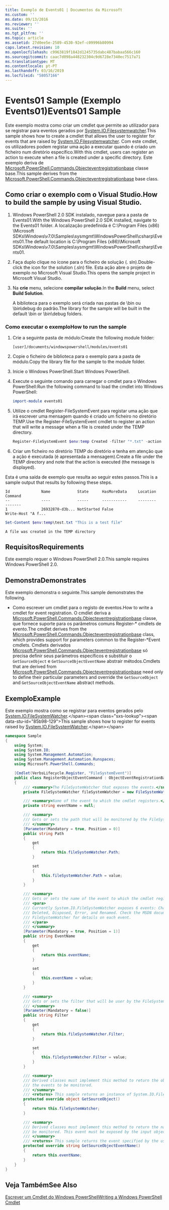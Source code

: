 ```yaml
---
title: Exemplo de Events01 | Documentos da Microsoft
ms.custom: ''
ms.date: 09/13/2016
ms.reviewer: ''
ms.suite: ''
ms.tgt_pltfrm: ''
ms.topic: article
ms.assetid: 27d0ee5e-2589-4530-92ef-c09996b80994
caps.latest.revision: 10
ms.openlocfilehash: c9963819f1842d1245735dabc487babaa566c160
ms.sourcegitcommit: caac7d098a448232304c9d6728e7340ec7517a71
ms.translationtype: MT
ms.contentlocale: pt-PT
ms.lasthandoff: 03/16/2019
ms.locfileid: "58057166"
---
```

# <a name="events01-sample"></a><span data-ttu-id="85b98-102">Events01 Sample (Exemplo Events01)</span><span class="sxs-lookup"><span data-stu-id="85b98-102">Events01 Sample</span></span>

<span data-ttu-id="85b98-103">Este exemplo mostra como criar um cmdlet que permite ao utilizador para se registrar para eventos gerados por [System.IO.Filesystemwatcher](/dotnet/api/System.IO.FileSystemWatcher).</span><span class="sxs-lookup"><span data-stu-id="85b98-103">This sample shows how to create a cmdlet that allows the user to register for events that are raised by [System.IO.Filesystemwatcher](/dotnet/api/System.IO.FileSystemWatcher).</span></span> <span data-ttu-id="85b98-104">Com este cmdlet, os utilizadores podem registar uma ação a executar quando é criado um ficheiro num diretório específico.</span><span class="sxs-lookup"><span data-stu-id="85b98-104">With this cmdlet, users can register an action to execute when a file is created under a specific directory.</span></span> <span data-ttu-id="85b98-105">Este exemplo deriva de [Microsoft.PowerShell.Commands.Objecteventregistrationbase](/dotnet/api/Microsoft.PowerShell.Commands.ObjectEventRegistrationBase) classe base.</span><span class="sxs-lookup"><span data-stu-id="85b98-105">This sample derives from the [Microsoft.PowerShell.Commands.Objecteventregistrationbase](/dotnet/api/Microsoft.PowerShell.Commands.ObjectEventRegistrationBase) base class.</span></span>

## <a name="how-to-build-the-sample-by-using-visual-studio"></a><span data-ttu-id="85b98-106">Como criar o exemplo com o Visual Studio.</span><span class="sxs-lookup"><span data-stu-id="85b98-106">How to build the sample by using Visual Studio.</span></span>

1. <span data-ttu-id="85b98-107">Windows PowerShell 2.0 SDK instalado, navegue para a pasta de Events01.</span><span class="sxs-lookup"><span data-stu-id="85b98-107">With the Windows PowerShell 2.0 SDK installed, navigate to the Events01 folder.</span></span> <span data-ttu-id="85b98-108">A localização predefinida é C:\Program Files (x86) \Microsoft SDKs\Windows\v7.0\Samples\sysmgmt\WindowsPowerShell\csharp\Events01.</span><span class="sxs-lookup"><span data-stu-id="85b98-108">The default location is C:\Program Files (x86)\Microsoft SDKs\Windows\v7.0\Samples\sysmgmt\WindowsPowerShell\csharp\Events01.</span></span>

2. <span data-ttu-id="85b98-109">Faça duplo clique no ícone para o ficheiro de solução (. sln).</span><span class="sxs-lookup"><span data-stu-id="85b98-109">Double-click the icon for the solution (.sln) file.</span></span> <span data-ttu-id="85b98-110">Esta ação abre o projeto de exemplo no Microsoft Visual Studio.</span><span class="sxs-lookup"><span data-stu-id="85b98-110">This opens the sample project in Microsoft Visual Studio.</span></span>

3. <span data-ttu-id="85b98-111">Na **crie** menu, selecione **compilar solução**.</span><span class="sxs-lookup"><span data-stu-id="85b98-111">In the **Build** menu, select **Build Solution**.</span></span>

    <span data-ttu-id="85b98-112">A biblioteca para o exemplo será criada nas pastas de \bin ou \bin\debug do padrão.</span><span class="sxs-lookup"><span data-stu-id="85b98-112">The library for the sample will be built in the default \bin or \bin\debug folders.</span></span>

### <a name="how-to-run-the-sample"></a><span data-ttu-id="85b98-113">Como executar o exemplo</span><span class="sxs-lookup"><span data-stu-id="85b98-113">How to run the sample</span></span>

1. <span data-ttu-id="85b98-114">Crie a seguinte pasta de módulo:</span><span class="sxs-lookup"><span data-stu-id="85b98-114">Create the following module folder:</span></span>

    `[user]/documents/windowspowershell/modules/events01`

2. <span data-ttu-id="85b98-115">Copie o ficheiro de biblioteca para o exemplo para a pasta de módulo.</span><span class="sxs-lookup"><span data-stu-id="85b98-115">Copy the library file for the sample to the module folder.</span></span>

3. <span data-ttu-id="85b98-116">Inicie o Windows PowerShell.</span><span class="sxs-lookup"><span data-stu-id="85b98-116">Start Windows PowerShell.</span></span>

4. <span data-ttu-id="85b98-117">Execute o seguinte comando para carregar o cmdlet para o Windows PowerShell:</span><span class="sxs-lookup"><span data-stu-id="85b98-117">Run the following command to load the cmdlet into Windows PowerShell:</span></span>

    ```powershell
    import-module events01
    ```

5. <span data-ttu-id="85b98-118">Utilize o cmdlet Register-FileSystemEvent para registar uma ação que irá escrever uma mensagem quando é criado um ficheiro no diretório TEMP.</span><span class="sxs-lookup"><span data-stu-id="85b98-118">Use the Register-FileSystemEvent cmdlet to register an action that will write a message when a file is created under the TEMP directory.</span></span>

    ```powershell
    Register-FileSystemEvent $env:temp Created -filter "*.txt" -action { Write-Host "A file was created in the TEMP directory" }
    ```

6. <span data-ttu-id="85b98-119">Criar um ficheiro no diretório TEMP do diretório e tenha em atenção que a ação é executada (é apresentada a mensagem).</span><span class="sxs-lookup"><span data-stu-id="85b98-119">Create a file under the TEMP directory and note that the action is executed (the message is displayed).</span></span>

<span data-ttu-id="85b98-120">Esta é uma saída de exemplo que resulta ao seguir estes passos.</span><span class="sxs-lookup"><span data-stu-id="85b98-120">This is a sample output that results by following these steps.</span></span>

```output
Id              Name            State      HasMoreData     Location             Command
--              ----            -----      -----------     --------             -------
1               26932870-d3b... NotStarted False                                 Write-Host "A f...

```

```powershell
Set-Content $env:temp\test.txt "This is a test file"
```

```output
A file was created in the TEMP directory
```

## <a name="requirements"></a><span data-ttu-id="85b98-121">Requisitos</span><span class="sxs-lookup"><span data-stu-id="85b98-121">Requirements</span></span>

<span data-ttu-id="85b98-122">Este exemplo requer o Windows PowerShell 2.0.</span><span class="sxs-lookup"><span data-stu-id="85b98-122">This sample requires Windows PowerShell 2.0.</span></span>

## <a name="demonstrates"></a><span data-ttu-id="85b98-123">Demonstra</span><span class="sxs-lookup"><span data-stu-id="85b98-123">Demonstrates</span></span>

<span data-ttu-id="85b98-124">Este exemplo demonstra o seguinte.</span><span class="sxs-lookup"><span data-stu-id="85b98-124">This sample demonstrates the following.</span></span>

- <span data-ttu-id="85b98-125">Como escrever um cmdlet para o registo de eventos.</span><span class="sxs-lookup"><span data-stu-id="85b98-125">How to write a cmdlet for event registration.</span></span> <span data-ttu-id="85b98-126">O cmdlet deriva a [Microsoft.PowerShell.Commands.Objecteventregistrationbase](/dotnet/api/Microsoft.PowerShell.Commands.ObjectEventRegistrationBase) classe, que fornece suporte para os parâmetros comuns Register-\* cmdlets de evento.</span><span class="sxs-lookup"><span data-stu-id="85b98-126">The cmdlet derives from the [Microsoft.PowerShell.Commands.Objecteventregistrationbase](/dotnet/api/Microsoft.PowerShell.Commands.ObjectEventRegistrationBase) class, which provides support for parameters common to the Register-\*Event cmdlets.</span></span> <span data-ttu-id="85b98-127">Cmdlets derivados [Microsoft.PowerShell.Commands.Objecteventregistrationbase](/dotnet/api/Microsoft.PowerShell.Commands.ObjectEventRegistrationBase) só precisa definir seus parâmetros específicos e substituir o `GetSourceObject` e `GetSourceObjectEventName` abstrair métodos.</span><span class="sxs-lookup"><span data-stu-id="85b98-127">Cmdlets that are derived from [Microsoft.PowerShell.Commands.Objecteventregistrationbase](/dotnet/api/Microsoft.PowerShell.Commands.ObjectEventRegistrationBase) need only to define their particular parameters and override the `GetSourceObject` and `GetSourceObjectEventName` abstract methods.</span></span>

## <a name="example"></a><span data-ttu-id="85b98-128">Exemplo</span><span class="sxs-lookup"><span data-stu-id="85b98-128">Example</span></span>

<span data-ttu-id="85b98-129">Este exemplo mostra como se registrar para eventos gerados pelo [System.IO.FileSystemWatcher](https://msdn.microsoft.com/en-us/library/system.io.filesystemwatcher\(v=vs.110\).aspx).</span><span class="sxs-lookup"><span data-stu-id="85b98-129">This sample shows how to register for events raised by [System.IO.FileSystemWatcher](https://msdn.microsoft.com/en-us/library/system.io.filesystemwatcher\(v=vs.110\).aspx).</span></span>

```csharp
namespace Sample
{
    using System;
    using System.IO;
    using System.Management.Automation;
    using System.Management.Automation.Runspaces;
    using Microsoft.PowerShell.Commands;

    [Cmdlet(VerbsLifecycle.Register, "FileSystemEvent")]
    public class RegisterObjectEventCommand : ObjectEventRegistrationBase
    {
        /// <summary>The FileSystemWatcher that exposes the events.</summary>
        private FileSystemWatcher fileSystemWatcher = new FileSystemWatcher();

        /// <summary>Name of the event to which the cmdlet registers.</summary>
        private string eventName = null;

        /// <summary>
        /// Gets or sets the path that will be monitored by the FileSystemWatcher.
        /// </summary>
        [Parameter(Mandatory = true, Position = 0)]
        public string Path
        {
            get
            {
                return this.fileSystemWatcher.Path;
            }

            set
            {
                this.fileSystemWatcher.Path = value;
            }
        }

        /// <summary>
        /// Gets or sets the name of the event to which the cmdlet registers.
        /// <para>
        /// Currently System.IO.FileSystemWatcher exposes 6 events: Changed, Created,
        /// Deleted, Disposed, Error, and Renamed. Check the MSDN documentation of
        /// FileSystemWatcher for details on each event.
        /// </para>
        /// </summary>
        [Parameter(Mandatory = true, Position = 1)]
        public string EventName
        {
            get
            {
                return this.eventName;
            }

            set
            {
                this.eventName = value;
            }
        }

        /// <summary>
        /// Gets or sets the filter that will be user by the FileSystemWatcher.
        /// </summary>
        [Parameter(Mandatory = false)]
        public string Filter
        {
            get
            {
                return this.fileSystemWatcher.Filter;
            }

            set
            {
                this.fileSystemWatcher.Filter = value;
            }
        }

        /// <summary>
        /// Derived classes must implement this method to return the object that generates
        /// the events to be monitored.
        /// </summary>
        /// <returns> This sample returns an instance of System.IO.FileSystemWatcher</returns>
        protected override object GetSourceObject()
        {
            return this.fileSystemWatcher;
        }

        /// <summary>
        /// Derived classes must implement this method to return the name of the event to
        /// be monitored. This event must be exposed by the input object.
        /// </summary>
        /// <returns> This sample returns the event specified by the user with the -EventName parameter.</returns>
        protected override string GetSourceObjectEventName()
        {
            return this.eventName;
        }
    }
}
```

## <a name="see-also"></a><span data-ttu-id="85b98-130">Veja Também</span><span class="sxs-lookup"><span data-stu-id="85b98-130">See Also</span></span>

[<span data-ttu-id="85b98-131">Escrever um Cmdlet do Windows PowerShell</span><span class="sxs-lookup"><span data-stu-id="85b98-131">Writing a Windows PowerShell Cmdlet</span></span>](./writing-a-windows-powershell-cmdlet.md)